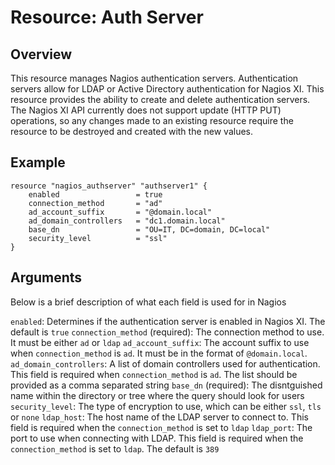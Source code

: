 # Resource: Auth Server

## Overview

This resource manages Nagios authentication servers. Authentication servers allow for LDAP or Active Directory authentication for Nagios XI. This resource provides the ability to create and delete authentication servers. The Nagios XI API currently does not support update (HTTP PUT) operations, so any changes made to an existing resource require the resource to be destroyed and created with the new values.

## Example

```hcl
resource "nagios_authserver" "authserver1" {
    enabled                 = true
    connection_method       = "ad"
    ad_account_suffix       = "@domain.local"
    ad_domain_controllers   = "dc1.domain.local"
    base_dn                 = "OU=IT, DC=domain, DC=local"
    security_level          = "ssl"
}
```

## Arguments

Below is a brief description of what each field is used for in Nagios

`enabled`: Determines if the authentication server is enabled in Nagios XI. The default is `true`
`connection_method` (required): The connection method to use. It must be either `ad` or `ldap`
`ad_account_suffix`: The account suffix to use when `connection_method` is `ad`. It must be in the format of `@domain.local`.
`ad_domain_controllers`: A list of domain controllers used for authentication. This field is required when `connection_method` is `ad`. The list should be provided as a comma separated string
`base_dn` (required): The disntguished name within the directory or tree where the query should look for users
`security_level`: The type of encryption to use, which can be either `ssl`, `tls` or `none`
`ldap_host`: The host name of the LDAP server to connect to. This field is required when the `connection_method` is set to `ldap`
`ldap_port`: The port to use when connecting with LDAP. This field is required when the `connection_method` is set to `ldap`. The default is `389`
